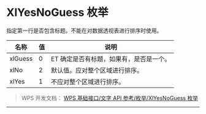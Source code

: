 # XlYesNoGuess 枚举

指定第一行是否包含标题。不能在对数据透视表进行排序时使用。

| 名称    | 值  | 说明                                    |
|---------|-----|-----------------------------------------|
| xlGuess | 0   | ET 确定是否有标题，如果有，是否是一个。 |
| xlNo    | 2   | 默认值。应对整个区域进行排序。          |
| xlYes   | 1   | 不应对整个区域进行排序。                |

> WPS 开发文档： [WPS 基础接口/文字 API 参考/枚举/XlYesNoGuess 枚举](https://qn.cache.wpscdn.cn/encs/doc/office_v19/topics/WPS%20%E5%9F%BA%E7%A1%80%E6%8E%A5%E5%8F%A3/%E6%96%87%E5%AD%97%20API%20%E5%8F%82%E8%80%83/%E6%9E%9A%E4%B8%BE/XlYesNoGuess%20%E6%9E%9A%E4%B8%BE.html)

------------------------------------------------------------------------
